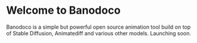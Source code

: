 # Welcome to Banodoco

Banodoco is a simple but powerful open source animation tool build on top of Stable Diffusion, Animatediff and various other models. Launching soon.

